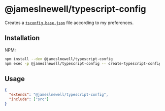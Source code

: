 # @jameslnewell/typescript-config

Creates a [`tsconfig.base.json`](https://www.typescriptlang.org/docs/handbook/tsconfig-json.html) file according to my preferences.

## Installation

NPM:

```bash
npm install --dev @jameslnewell/typescript-config
npm exec -p @jameslnewell/typescript-config -- create-typescript-config
```

## Usage

```json
{
  "extends": "@jameslnewell/typescript-config",
  "include": ["src"]
}
```
